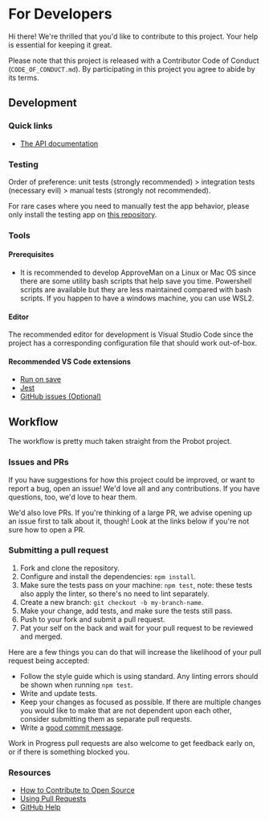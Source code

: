 # For Developers

Hi there! We're thrilled that you'd like to contribute to this project. Your help is essential for keeping it great.

Please note that this project is released with a Contributor Code of Conduct (`CODE_OF_CONDUCT.md`). By participating in this project you agree to abide by its terms.

## Development

### Quick links

-   [The API documentation](https://approveman-api-docs.vercel.app/)

### Testing

Order of preference: unit tests (strongly recommended) > integration tests (necessary evil) > manual tests (strongly not recommended).

For rare cases where you need to manually test the app behavior, please only install the testing app on [this repository](https://github.com/tianhaoz95/approveman-test).

### Tools

#### Prerequisites

-   It is recommended to develop ApproveMan on a Linux or Mac OS since there are some utility bash scripts that help save you time. Powershell scripts are available but they are less maintained compared with bash scripts. If you happen to have a windows machine, you can use WSL2.

#### Editor

The recommended editor for development is Visual Studio Code since the project has a corresponding configuration file that should work out-of-box.

#### Recommended VS Code extensions

-   [Run on save](https://marketplace.visualstudio.com/items?itemName=emeraldwalk.RunOnSave)
-   [Jest](https://marketplace.visualstudio.com/items?itemName=Orta.vscode-jest)
-   [GitHub issues (Optional)](https://marketplace.visualstudio.com/items?itemName=ms-vscode.github-issues-prs)

## Workflow

The workflow is pretty much taken straight from the Probot project.

### Issues and PRs

If you have suggestions for how this project could be improved, or want to report a bug, open an issue! We'd love all and any contributions. If you have questions, too, we'd love to hear them.

We'd also love PRs. If you're thinking of a large PR, we advise opening up an issue first to talk about it, though! Look at the links below if you're not sure how to open a PR.

### Submitting a pull request

1.  Fork and clone the repository.
2.  Configure and install the dependencies: `npm install`.
3.  Make sure the tests pass on your machine: `npm test`, note: these tests also apply the linter, so there's no need to lint separately.
4.  Create a new branch: `git checkout -b my-branch-name`.
5.  Make your change, add tests, and make sure the tests still pass.
6.  Push to your fork and submit a pull request.
7.  Pat your self on the back and wait for your pull request to be reviewed and merged.

Here are a few things you can do that will increase the likelihood of your pull request being accepted:

-   Follow the style guide which is using standard. Any linting errors should be shown when running `npm test`.
-   Write and update tests.
-   Keep your changes as focused as possible. If there are multiple changes you would like to make that are not dependent upon each other, consider submitting them as separate pull requests.
-   Write a [good commit message](http://tbaggery.com/2008/04/19/a-note-about-git-commit-messages.html).

Work in Progress pull requests are also welcome to get feedback early on, or if there is something blocked you.

### Resources

-   [How to Contribute to Open Source](https://opensource.guide/how-to-contribute/)
-   [Using Pull Requests](https://help.github.com/articles/about-pull-requests/)
-   [GitHub Help](https://help.github.com)
